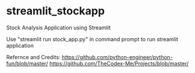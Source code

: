 # streamlit_stockapp
Stock Analysis Application using Streamlit

Use "streamlit run stock_app.py" in command prompt to run streamlit application

Refernce and Credits:
https://github.com/python-engineer/python-fun/blob/master/
https://github.com/TheCodex-Me/Projects/blob/master/
